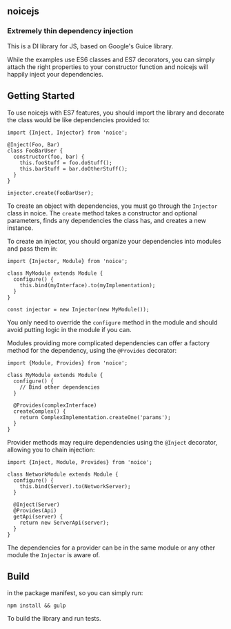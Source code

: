 ## noicejs
### Extremely thin dependency injection

This is a DI library for JS, based on Google's Guice library.

While the examples use ES6 classes and ES7 decorators, you can
simply attach the right properties to your constructor function
and noicejs will happily inject your dependencies.

## Getting Started
To use noicejs with ES7 features, you should import the library
and decorate the class would be like dependencies provided to:

    import {Inject, Injector} from 'noice';

    @Inject(Foo, Bar)
    class FooBarUser {
      constructor(foo, bar) {
        this.fooStuff = foo.doStuff();
        this.barStuff = bar.doOtherStuff();
      }
    }

    injector.create(FooBarUser);

To create an object with dependencies, you must go through the
`Injector` class in noice. The `create` method takes a constructor
and optional parameters, finds any dependencies the class has, and
creates a new instance.

To create an injector, you should organize your dependencies into
modules and pass them in:

    import {Injector, Module} from 'noice';

    class MyModule extends Module {
      configure() {
        this.bind(myInterface).to(myImplementation);
      }
    }

    const injector = new Injector(new MyModule());

You only need to override the `configure` method in the module
and should avoid putting logic in the module if you can.

Modules providing more complicated dependencies can offer a factory
method for the dependency, using the `@Provides` decorator:

    import {Module, Provides} from 'noice';

    class MyModule extends Module {
      configure() {
        // Bind other dependencies
      }

      @Provides(complexInterface)
      createComplex() {
        return ComplexImplementation.createOne('params');
      }
    }

Provider methods may require dependencies using the `@Inject`
decorator, allowing you to chain injection:

    import {Inject, Module, Provides} from 'noice';

    class NetworkModule extends Module {
      configure() {
        this.bind(Server).to(NetworkServer);
      }

      @Inject(Server)
      @Provides(Api)
      getApi(server) {
        return new ServerApi(server);
      }
    }

The dependencies for a provider can be in the same module or
any other module the `Injector` is aware of.

## Build
in the package manifest, so you can simply run:

    npm install && gulp

To build the library and run tests.
